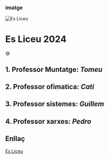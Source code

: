 ### imatge
![Es Liceu](https://esliceu.cat/wp-content/uploads/2023/02/logo_llac%CC%A7n.png)

# **Es Liceu 2024**

:smile:

## 1. Professor Muntatge: *Tomeu*

## 2. Professor ofimatica: *Cati*

## 3. Professor sistemes: *Guillem*

## 4. Professor xarxes: *Pedro*

## **Enllaç**

[Es Liceu](https://esliceu.cat/)